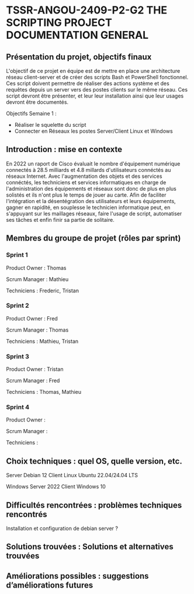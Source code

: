 # TSSR-ANGOU-2409-P2-G2 THE SCRIPTING PROJECT DOCUMENTATION GENERAL

## Présentation du projet, objectifs finaux
L'objectif de ce projet en équipe est de mettre en place une architecture réseau client-server et de créer des scripts Bash et PowerShell fonctionnel. Ces script doivent permettre de réaliser des actions système et des requêtes depuis un server vers des postes clients sur le même réseau. Ces script devront être présenter, et leur leur installation ainsi que leur usages devront être documentés.

Objectifs Semaine 1 : 
 - Réaliser le squelette du script
 - Connecter en Réseaux les postes Server/Client Linux et Windows

## Introduction : mise en contexte
En 2022 un raport de Cisco évaluait le nombre d'équipement numérique connectés à 28.5 milliards et 4.8 millards d'utilisateurs connéctés au réseaux Internet.
Avec l'augmentation des objets et des services connéctés, les techniciens et services informatiques en charge de l'administration des équipements et réseaux sont donc de plus en plus solistés et ils n'ont plus le temps de jouer au carte. 
Afin de faciliter l'intégration et la désentégration des utilisateurs et leurs équipements, gagner en rapidité, en souplesse le technicien informatique peut, en s'appuyant sur les maillages réseaux, faire l'usage de script, automatiser ses tâches et enfin finir sa partie de solitaire.

## Membres du groupe de projet (rôles par sprint)

### Sprint 1

Product Owner : Thomas
 
Scrum Manager : Mathieu
 
Techniciens : 
Frederic, Tristan 

### Sprint 2

Product Owner : Fred
 
Scrum Manager : Thomas
 
Techniciens : 
Mathieu, Tristan 

### Sprint 3

Product Owner : Tristan
 
Scrum Manager : Fred
 
Techniciens : 
Thomas, Mathieu

### Sprint 4

Product Owner : 
 
Scrum Manager : 
 
Techniciens : 


## Choix techniques : quel OS, quelle version, etc.

Server Debian 12
Client Linux Ubuntu 22.04/24.04 LTS 

Windows Server 2022 
Client Windows 10

## Difficultés rencontrées : problèmes techniques rencontrés

Installation et configuration de debian server ?

## Solutions trouvées : Solutions et alternatives trouvées

## Améliorations possibles : suggestions d’améliorations futures

